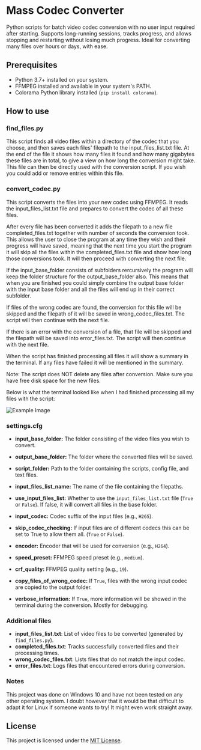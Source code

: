 # Mass Codec Converter

Python scripts for batch video codec conversion with no user input required after starting. Supports long-running sessions, tracks progress, 
and allows stopping and restarting without losing much progress. Ideal for converting many files over hours or days, with ease.


## Prerequisites

- Python 3.7+ installed on your system.
- FFMPEG installed and available in your system's PATH.
- Colorama Python library installed (`pip install colorama`).


## How to use

### find_files.py

This script finds all video files within a directory of the codec that you choose, and then saves each files' filepath
to the input_files_list.txt file. At the end of the file it shows how many files it found and how many gigabytes these
files are in total, to give a view on how long the conversion might take. This file can then be directly used with the
conversion script. If you wish you could add or remove entries within this file.


### convert_codec.py

This script converts the files into your new codec using FFMPEG. It reads the input_files_list.txt file and prepares to convert the
codec of all these files. 

After every file has been converted it adds the filepath to a new file completed_files.txt together with number of seconds the conversion took. This allows the user to close the program at any time they wish and their progress will have saved, meaning that the next time you start the program it will skip all the files within the completed_files.txt file and show how long those conversions took. It will then proceed with converting the next file. 

If the input_base_folder consists of subfolders rercursively the program will keep the folder structure for the output_base_folder also. This means that when you are finished you could simply combine the output base folder with the input base folder and all the files will end up in their correct subfolder.

If files of the wrong codec are found, the conversion for this file will be skipped and the filepath of it will be saved in wrong_codec_files.txt. The script will then continue with the next file.

If there is an error with the conversion of a file, that file will be skipped and the filepath will be saved into error_files.txt. The script will then continue with the next file. 

When the script has finished processing all files it will show a summary in the terminal. If any files have failed it will be mentioned in the summary. 

Note: The script does NOT delete any files after conversion. Make sure you have free disk space for the new files.

Below is what the terminal looked like when I had finished processing all my files with the script: 

![Example Image](https://i.imgur.com/4lwGUxP.png)


### settings.cfg

- **input_base_folder:** The folder consisting of the video files you wish to convert.
- **output_base_folder:** The folder where the converted files will be saved.
- **script_folder:** Path to the folder containing the scripts, config file, and text files.

- **input_files_list_name:** The name of the file containing the filepaths.
- **use_input_files_list:** Whether to use the `input_files_list.txt` file (`True` or `False`). If false, it will convert all files in the base folder.

- **input_codec:** Codec suffix of the input files (e.g., `H265`).
- **skip_codec_checking:** If input files are of different codecs this can be set to True to allow them all. (`True` or `False`).
- **encoder:** Encoder that will be used for conversion (e.g., `H264`).

- **speed_preset:** FFMPEG speed preset (e.g., `medium`).
- **crf_quality:** FFMPEG quality setting (e.g., `19`).

- **copy_files_of_wrong_codec:** If `True`, files with the wrong input codec are copied to the output folder.
- **verbose_information:** If `True`, more information will be showed in the terminal during the conversion. Mostly for debugging.


### Additional files

- **input_files_list.txt**: List of video files to be converted (generated by `find_files.py`).
- **completed_files.txt**: Tracks successfully converted files and their processing times.
- **wrong_codec_files.txt**: Lists files that do not match the input codec.
- **error_files.txt**: Logs files that encountered errors during conversion.


### Notes

This project was done on Windows 10 and have not been tested on any other operating system. I doubt however that it would be that difficult to adapt it for Linux if someone wants to try! It might even work straight away. 

## License
This project is licensed under the [MIT License](LICENSE).
